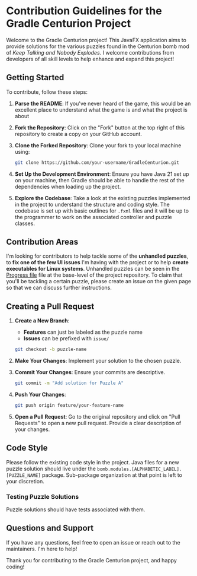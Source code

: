 # Contribution Guidelines for the Gradle Centurion Project

Welcome to the Gradle Centurion project! This JavaFX application aims to provide solutions for the various puzzles found in the Centurion bomb mod of *Keep Talking and Nobody Explodes*. I welcome contributions from developers of all skill levels to help enhance and expand this project!



## Getting Started

To contribute, follow these steps:

1. **Parse the README**: If you've never heard of the game, this would be an excellent place to understand what the game is and what the project is about 

2. **Fork the Repository**: Click on the "Fork" button at the top right of this repository to create a copy on your GitHub account.

3. **Clone the Forked Repository**: Clone your fork to your local machine using:

   ```bash
   git clone https://github.com/your-username/GradleCenturion.git
   ```

4. **Set Up the Development Environment**: Ensure you have Java 21 set up on your machine, then Gradle should be able to handle the rest of the dependencies when loading up the project. 

5. **Explore the Codebase**: Take a look at the existing puzzles implemented in the project to understand the structure and coding style. The codebase is set up with basic outlines for `.fxml` files and it will be up to the programmer to work on the associated controller and puzzle classes.



## Contribution Areas

I'm looking for contributors to help tackle some of the **unhandled puzzles**, to **fix one of the few UI issues** I'm having with the project or to help **create executables for Linux systems**. Unhandled puzzles can be seen in the [Progress file](Progress.md) file at the base-level of the project repository. To claim that you'll be tackling a certain puzzle, please create an issue on the given page so that we can discuss further instructions.



## Creating a Pull Request

1. **Create a New Branch**:

   - **Features** can just be labeled as the puzzle name
   - **Issues** can be prefixed with `issue/`

   ```bash
   git checkout -b puzzle-name
   ```

2. **Make Your Changes**: Implement your solution to the chosen puzzle.

3. **Commit Your Changes**: Ensure your commits are descriptive.

   ```bash
   git commit -m "Add solution for Puzzle A"
   ```

4. **Push Your Changes**:
   ```bash
   git push origin feature/your-feature-name
   ```

5. **Open a Pull Request**: Go to the original repository and click on "Pull Requests" to open a new pull request. Provide a clear description of your changes.



## Code Style

Please follow the existing code style in the project. Java files for a new puzzle solution should live under the `bomb.modules.[ALPHABETIC_LABEL].[PUZZLE_NAME]` package. Sub-package organization at that point is left to your discretion. 



### Testing Puzzle Solutions

Puzzle solutions should have tests associated with them.



## Questions and Support

If you have any questions, feel free to open an issue or reach out to the maintainers. I'm here to help!

Thank you for contributing to the Gradle Centurion project, and happy coding!